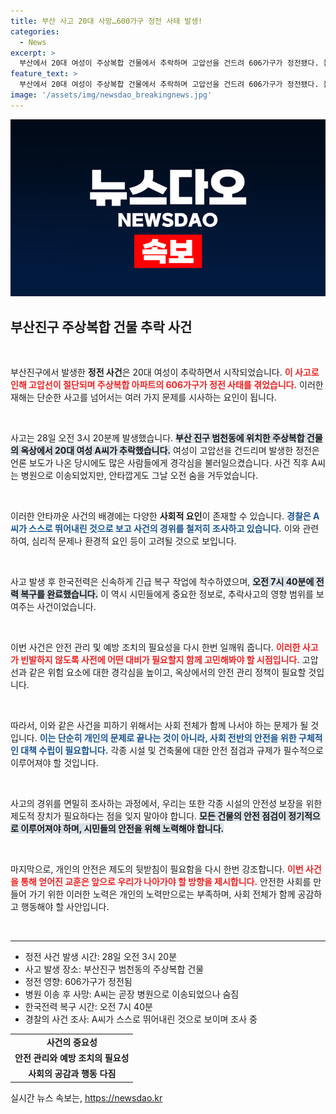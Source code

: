 ```yaml
---
title: 부산 사고 20대 사망…600가구 정전 사태 발생!
categories:
  - News
excerpt: >
  부산에서 20대 여성이 주상복합 건물에서 추락하며 고압선을 건드려 606가구가 정전됐다. 불행히도 A씨는 병원으로 옮겨졌지만 사망했다. 경찰은 사고 경위를 조사 중이다.
feature_text: >
  부산에서 20대 여성이 주상복합 건물에서 추락하며 고압선을 건드려 606가구가 정전됐다. 불행히도 A씨는 병원으로 옮겨졌지만 사망했다. 경찰은 사고 경위를 조사 중이다.
image: '/assets/img/newsdao_breakingnews.jpg'
---
```


<p><img src="/assets/img/newsdao_breakingnews.jpg" alt="pcversion 속보" /></p>

<h2 data-ke-size="size26">부산진구 주상복합 건물 추락 사건</h2>

<p data-ke-size="size16">&nbsp;</p>

<p>부산진구에서 발생한 <b>정전 사건</b>은 20대 여성이 추락하면서 시작되었습니다. <b><span style="color: #ee2323;">이 사고로 인해 고압선이 절단되며 주상복합 아파트의 606가구가 정전 사태를 겪었습니다.</span></b> 이러한 재해는 단순한 사고를 넘어서는 여러 가지 문제를 시사하는 요인이 됩니다. </p>

<p data-ke-size="size16">&nbsp;</p>

<p>사고는 28일 오전 3시 20분께 발생했습니다. <b><span style="background-color: #21538527;"> 부산 진구 범천동에 위치한 주상복합 건물의 옥상에서 20대 여성 A씨가 추락했습니다.</span></b> 여성이 고압선을 건드리며 발생한 정전은 언론 보도가 나온 당시에도 많은 사람들에게 경각심을 불러일으켰습니다. 사건 직후 A씨는 병원으로 이송되었지만, 안타깝게도 그날 오전 숨을 거두었습니다. </p>

<p data-ke-size="size16">&nbsp;</p>

<p>이러한 안타까운 사건의 배경에는 다양한 <b>사회적 요인</b>이 존재할 수 있습니다. <b><span style="color: #1a5490;">경찰은 A씨가 스스로 뛰어내린 것으로 보고 사건의 경위를 철저히 조사하고 있습니다.</span></b> 이와 관련하여, 심리적 문제나 환경적 요인 등이 고려될 것으로 보입니다.</p>

<p data-ke-size="size16">&nbsp;</p>

<p>사고 발생 후 한국전력은 신속하게 긴급 복구 작업에 착수하였으며, <b><span style="background-color: #21538527;">오전 7시 40분에 전력 복구를 완료했습니다.</span></b> 이 역시 시민들에게 중요한 정보로, 추락사고의 영향 범위를 보여주는 사건이었습니다. </p>

<p data-ke-size="size16">&nbsp;</p>

<p>이번 사건은 안전 관리 및 예방 조치의 필요성을 다시 한번 일깨워 줍니다. <b><span style="color: #ee2323;">이러한 사고가 빈발하지 않도록 사전에 어떤 대비가 필요할지 함께 고민해봐야 할 시점입니다.</span></b> 고압선과 같은 위험 요소에 대한 경각심을 높이고, 옥상에서의 안전 관리 정책이 필요할 것입니다.</p>

<p data-ke-size="size16">&nbsp;</p>

<p>따라서, 이와 같은 사건을 피하기 위해서는 사회 전체가 함께 나서야 하는 문제가 될 것입니다. <b><span style="color: #1a5490;">이는 단순히 개인의 문제로 끝나는 것이 아니라, 사회 전반의 안전을 위한 구체적인 대책 수립이 필요합니다.</span></b> 각종 시설 및 건축물에 대한 안전 점검과 규제가 필수적으로 이루어져야 할 것입니다. </p>

<p data-ke-size="size16">&nbsp;</p>

<p>사고의 경위를 면밀히 조사하는 과정에서, 우리는 또한 각종 시설의 안전성 보장을 위한 제도적 장치가 필요하다는 점을 잊지 말아야 합니다. <b><span style="background-color: #21538527;">모든 건물의 안전 점검이 정기적으로 이루어져야 하며, 시민들의 안전을 위해 노력해야 합니다.</span></b> </p>

<p data-ke-size="size16">&nbsp;</p>

<p>마지막으로, 개인의 안전은 제도의 뒷받침이 필요함을 다시 한번 강조합니다. <b><span style="color: #ee2323;">이번 사건을 통해 얻어진 교훈은 앞으로 우리가 나아가야 할 방향을 제시합니다.</span></b> 안전한 사회를 만들어 가기 위한 이러한 노력은 개인의 노력만으로는 부족하며, 사회 전체가 함께 공감하고 행동해야 할 사안입니다. </p>

<p data-ke-size="size16">&nbsp;</p>

<hr>

<ul>
  <li>정전 사건 발생 시간: 28일 오전 3시 20분</li>
  <li>사고 발생 장소: 부산진구 범천동의 주상복합 건물</li>
  <li>정전 영향: 606가구가 정전됨</li>
  <li>병원 이송 후 사망: A씨는 곧장 병원으로 이송되었으나 숨짐</li>
  <li>한국전력 복구 시간: 오전 7시 40분</li>
  <li>경찰의 사건 조사: A씨가 스스로 뛰어내린 것으로 보이며 조사 중</li>
</ul>

<table>
  <tr>
    <td style="text-align: center; height: 17px;"><b>사건의 중요성</b></td>
  </tr>
  <tr>
    <td style="text-align: center; height: 17px;"><b>안전 관리와 예방 조치의 필요성</b></td>
  </tr>
  <tr>
    <td style="text-align: center; height: 17px;"><b>사회의 공감과 행동 다짐</b></td>
  </tr>
</table>
실시간 뉴스 속보는, <a href="https://newsdao.kr" rel="dofollow">https://newsdao.kr</a>


